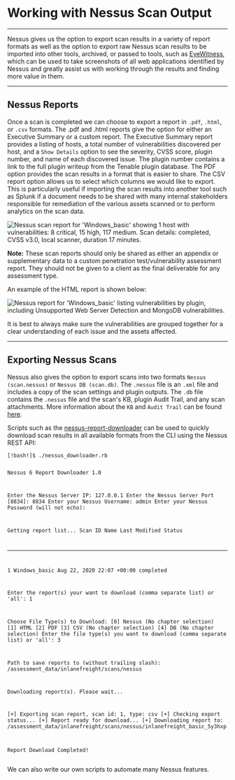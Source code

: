 
<h1>Working with Nessus Scan Output</h1>
<hr/>
<p>Nessus gives us the option to export scan results in a variety of report formats as well as the option to export raw Nessus scan results to be imported into other tools, archived, or passed to tools, such as <a href="https://github.com/FortyNorthSecurity/EyeWitness">EyeWitness</a>, which can be used to take screenshots of all web applications identified by Nessus and greatly assist us with working through the results and finding more value in them.</p>
<hr/>
<h2>Nessus Reports</h2>
<p>Once a scan is completed we can choose to export a report in <code>.pdf</code>, <code>.html</code>, or <code>.csv</code> formats. The .pdf and .html reports give the option for either an Executive Summary or a custom report. The Executive Summary report provides a listing of hosts, a total number of vulnerabilities discovered per host, and a <code>Show Details</code> option to see the severity, CVSS score, plugin number, and name of each discovered issue. The plugin number contains a link to the full plugin writeup from the Tenable plugin database. The PDF option provides the scan results in a format that is easier to share. The CSV report option allows us to select which columns we would like to export. This is particularly useful if importing the scan results into another tool such as Splunk if a document needs to be shared with many internal stakeholders responsible for remediation of the various assets scanned or to perform analytics on the scan data.</p>
<p><img alt="Nessus scan report for 'Windows_basic' showing 1 host with vulnerabilities: 8 critical, 15 high, 117 medium. Scan details: completed, CVSS v3.0, local scanner, duration 17 minutes." src="https://academy.hackthebox.com/storage/modules/108/nessus/exportreport.png"/></p>
<div class="card bg-light">
<div class="card-body">
<p class="mb-0"><b>Note:</b> These scan reports should only be shared as either an appendix or supplementary data to a custom penetration test/vulnerability assessment report. They should not be given to a client as the final deliverable for any assessment type.</p>
</div>
</div>
<p>An example of the HTML report is shown below:</p>
<p><img alt="Nessus report for 'Windows_basic' listing vulnerabilities by plugin, including Unsupported Web Server Detection and MongoDB vulnerabilities." src="https://academy.hackthebox.com/storage/modules/108/nessus/htmlreport.png"/></p>
<p>It is best to always make sure the vulnerabilities are grouped together for a clear understanding of each issue and the assets affected.</p>
<hr/>
<h2>Exporting Nessus Scans</h2>
<p>Nessus also gives the option to export scans into two formats <code>Nessus (scan.nessus)</code> or <code>Nessus DB (scan.db)</code>. The <code>.nessus</code> file is an <code>.xml</code> file and includes a copy of the scan settings and plugin outputs. The <code>.db</code> file contains the <code>.nessus</code> file and the scan's KB, plugin Audit Trail, and any scan attachments. More information about the <code>KB</code> and <code>Audit Trail</code> can be found <a href="https://community.tenable.com/s/article/What-is-included-in-a-nessus-db-file">here</a>.</p>
<p>Scripts such as the <a href="https://raw.githubusercontent.com/eelsivart/nessus-report-downloader/master/nessus6-report-downloader.rb">nessus-report-downloader</a> can be used to quickly download scan results in all available formats from the CLI using the Nessus REST API:</p>
<pre><code class="language-shell-session">[!bash!]$ ./nessus_downloader.rb 

Nessus 6 Report Downloader 1.0

Enter the Nessus Server IP: 127.0.0.1
Enter the Nessus Server Port [8834]: 8834
Enter your Nessus Username: admin
Enter your Nessus Password (will not echo): 

Getting report list...
Scan ID Name                                               Last Modified                  Status         
------- ----                                               -------------                  ------         
1     Windows_basic                                Aug 22, 2020 22:07 +00:00      completed      
         
Enter the report(s) your want to download (comma separate list) or 'all': 1

Choose File Type(s) to Download: 
[0] Nessus (No chapter selection)
[1] HTML
[2] PDF
[3] CSV (No chapter selection)
[4] DB (No chapter selection)
Enter the file type(s) you want to download (comma separate list) or 'all': 3

Path to save reports to (without trailing slash): /assessment_data/inlanefreight/scans/nessus

Downloading report(s). Please wait...

[+] Exporting scan report, scan id: 1, type: csv
[+] Checking export status...
[+] Report ready for download...
[+] Downloading report to: /assessment_data/inlanefreight/scans/nessus/inlanefreight_basic_5y3hxp.csv

Report Download Completed!
</code></pre>
<p>We can also write our own scripts to automate many Nessus features.</p>
